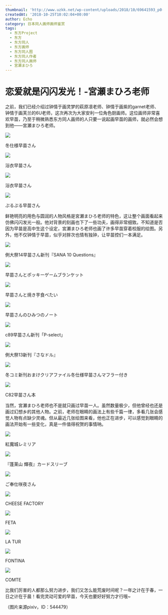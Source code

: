 ```yaml
---
thumbnail: 'http://www.uzkk.net/wp-content/uploads/2018/10/69641593_p0-799x510.jpg'
createdAt: '2018-10-25T10:02:04+00:00'
author: Echo
category: 日本同人画师画师鉴赏
tags:
  - 东方Project
  - 东方
  - 东方同人
  - 东方画师
  - 东方同人图
  - 东方同人作者
  - 东方同人画师
  - 宮瀬まひろ
---
```


# 恋爱就是闪闪发光！-宮瀬まひろ老师

之前，我们已经介绍过钟情于画灵梦的萩原凛老师、钟情于画紫的garnet老师、钟情于画芙兰的6U老师，这次再次为大家安利一位角色厨画师。这位画师非常喜欢早苗，乃至于稍微熟悉东方同人画师的人只要一说起画早苗的画师，就必然会想到他——宮瀬まひろ老师。

![](http://www.uzkk.net/wp-content/uploads/2018/10/66408991_p0.jpg)

冬仕様早苗さん

![](http://www.uzkk.net/wp-content/uploads/2018/10/64278955_p0.jpg)

浴衣早苗さん

![](http://www.uzkk.net/wp-content/uploads/2018/10/68530067_p0.jpg)

浴衣早苗さん

![](http://www.uzkk.net/wp-content/uploads/2018/10/59482668_p0.jpg)

ぷるぷる早苗さん

鲜艳明亮的用色与圆润的人物风格是宮瀬まひろ老师的特色，这让整个画面看起来仿佛闪闪发光一般。他对背景的刻画也下了一些功夫，画得非常细致。不知道是否因为早苗是高中生这个设定，宮瀬まひろ老师也画了许多早苗穿着校服的绘图。另外，他不仅钟情于早苗，似乎对胖次也情有独钟，让早苗控们一本满足。

![](http://www.uzkk.net/wp-content/uploads/2018/10/62697565_p0.jpg)

例大祭14早苗さん新刊『SANA 10 Questions』

![](http://www.uzkk.net/wp-content/uploads/2018/10/66380459_p0.jpg)

早苗さんとポッキーゲームブランケット

![](http://www.uzkk.net/wp-content/uploads/2018/10/66356102_p0.jpg)

早苗さんと焼き芋食べたい

![](http://www.uzkk.net/wp-content/uploads/2018/10/62751951_p0.jpg)

早苗さんのひみつのノート

![](http://www.uzkk.net/wp-content/uploads/2018/10/54230808_p0.jpg)

c89早苗さん新刊「P-select」

![](http://www.uzkk.net/wp-content/uploads/2018/10/56596588_p0.jpg)

例大祭13新刊『さなドル』

![](http://www.uzkk.net/wp-content/uploads/2018/10/40472080_p0-727x1024.jpg)

冬コミ新刊おまけクリアファイル冬仕様早苗さんマフラー付き

![](http://www.uzkk.net/wp-content/uploads/2018/10/28915592_p0-1024x723.jpg)

C82早苗さん本

当然，宮瀬まひろ老师也不是就只画过早苗一人。虽然数量极少，但他曾经也还是画过幻想乡的其他人物。之前，老师在眼睛的画法上有些千篇一律，多看几张会感觉人物有点缺少灵魂。但从最近几张绘图来看，他也正在进步，可以感觉到眼睛的画法开始有一些变化，真是一件值得祝贺的事情呐。

![](http://www.uzkk.net/wp-content/uploads/2018/10/62522848_p0.jpg)

紅魔城レミリア

![](http://www.uzkk.net/wp-content/uploads/2018/10/56576177_p0-746x1024.jpg)

『蓬莱山 輝夜』カードスリーブ

![](http://www.uzkk.net/wp-content/uploads/2018/10/68465873_p0.jpg)

ご奉仕咲夜さん

![](http://www.uzkk.net/wp-content/uploads/2018/10/51801622_p0.jpg)

CHEESE FACTORY

![](http://www.uzkk.net/wp-content/uploads/2018/10/43292776_p0.jpg)

FETA

![](http://www.uzkk.net/wp-content/uploads/2018/10/28915858_p0.jpg)

LA TUR

![](http://www.uzkk.net/wp-content/uploads/2018/10/23704795_p0.jpg)

FONTINA

![](http://www.uzkk.net/wp-content/uploads/2018/10/40403034_p0.jpg)

COMTE

比我们厉害的人都那么努力进步，我们又怎么能荒废时间呢？一年之计在于春，一日之计在于晨！看完灵动可爱的早苗，今天也要好好努力才行哦~

（图片来源pixiv，ID：544479）
